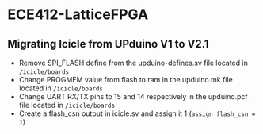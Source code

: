 # ECE412-LatticeFPGA
## Migrating Icicle from UPduino V1 to V2.1
- Remove SPI_FLASH define from the upduino-defines.sv file located in `/icicle/boards`
- Change PROGMEM value from flash to ram in the upduino.mk file located in `/icicle/boards`
- Change UART RX/TX pins to 15 and 14 respectively in the upduino.pcf file located in `/icicle/boards`
- Create a flash_csn output in icicle.sv and assign it 1 (`assign flash_csn = 1`) 
